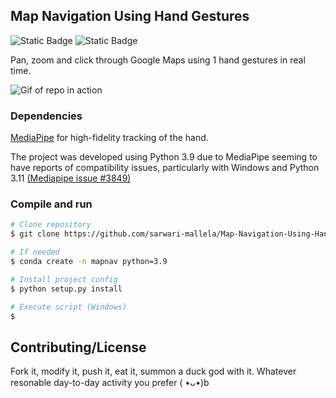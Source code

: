 ## Map Navigation Using Hand Gestures

![Static Badge](https://img.shields.io/badge/version-0.1-orange)
![Static Badge](https://img.shields.io/badge/python-3.9-blue)

Pan, zoom and click through Google Maps using 1 hand gestures in real time.

![Gif of repo in action](./gif.gif)

### Dependencies
[MediaPipe](https://developers.google.com/mediapipe) for high-fidelity tracking of the hand.

The project was developed using Python 3.9 due to MediaPipe seeming to have reports of compatibility issues, particularly with Windows and Python 3.11 [(Mediapipe issue #3849)](https://github.com/google/mediapipe/issues/3849)

### Compile and run

```bash
# Clone repository
$ git clone https://github.com/sarwari-mallela/Map-Navigation-Using-Hand-Gestures

# If needed
$ conda create -n mapnav python=3.9

# Install project config
$ python setup.py install

# Execute script (Windows)
$
```

## Contributing/License

Fork it, modify it, push it, eat it, summon a duck god with it. Whatever resonable day-to-day activity you prefer ( •ᴗ•)b